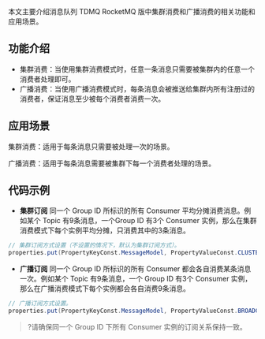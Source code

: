 本文主要介绍消息队列 TDMQ RocketMQ 版中集群消费和广播消费的相关功能和应用场景。

## 功能介绍

- 集群消费：当使用集群消费模式时，任意一条消息只需要被集群内的任意一个消费者处理即可。
- 广播消费：当使用广播消费模式时，每条消息会被推送给集群内所有注册过的消费者，保证消息至少被每个消费者消费一次。

## 应用场景

集群消费：适用于每条消息只需要被处理一次的场景。

广播消费：适用于每条消息需要被集群下每一个消费者处理的场景。

## 代码示例

- **集群订阅**
同一个 Group ID 所标识的所有 Consumer 平均分摊消费消息。例如某个 Topic 有9条消息，一个Group ID 有3个 Consumer 实例，那么在集群消费模式下每个实例平均分摊，只消费其中的3条消息。
```java
// 集群订阅方式设置（不设置的情况下，默认为集群订阅方式）。
properties.put(PropertyKeyConst.MessageModel, PropertyValueConst.CLUSTERING);
```

- **广播订阅**
同一个 Group ID 所标识的所有 Consumer 都会各自消费某条消息一次。例如某个 Topic 有9条消息，一个 Group ID 有3个 Consumer 实例，那么在广播消费模式下每个实例都会各自消费9条消息。
```java
// 广播订阅方式设置。
properties.put(PropertyKeyConst.MessageModel, PropertyValueConst.BROADCASTING);               
```
>?请确保同一个 Group ID 下所有 Consumer 实例的订阅关系保持一致。





  
